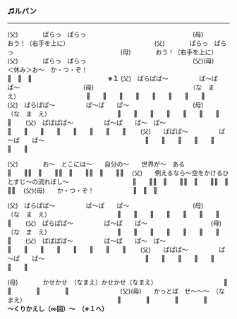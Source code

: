 ### ♫ルパン
---
(父)　　　　ぱらっ　ぱらっ　　　　　　　　　　　　　　　　　
(母)　　　　おう！（右手を上に）　　　　　　　　　　　　　　
(父)　　　　ぱらっ　ぱらっ　　　　　　　　　　　　　　　　　
(母)　　　　おう！（右手を上に）　　　　　　　　　　　　　　
(父)　　　　ぱらっ　ぱらっ　　　　　　　　　　　　　　　　　
(父)(母)　　＜休み＞お～　か・つ・ぞ！　　　　　　　　　　　
　　　　　　　　　　　　　📣　📣　📣　　　　　　　　　　　　
**※１**
(父)　ぱらぱぱ～　　　　　ぱ～ぱ　　ぱ～　　　　　　　　　　
(母)　　　　　　　　　　　　　　　　（な　ま　え）　　　　　
　　　　　　📣　　📣　　📣　　📣　　📣　　📣　　📣　　📣　　
(父)　ぱらぱぱ～　　　　　ぱ～ぱ　　ぱ～　　　　　　　　　　
(母)　　　　　　　　　　　　　　　　（な　ま　え）　　　　　
　　　　　　📣　　📣　　📣　　📣　　📣　　📣　　📣　　📣　　
(父)　ぱぱぱぱ～　　　　　ぱ～ぱ　　ぱ～　ぱ～　　　　　　　
　　　　　　📣　　📣　　📣　　📣　　📣　　📣　　📣　　📣　　
(父)　　ぱぱぱ～　　　　　ぱ～ぱ　　ぱ～　　　　　　　　　　
　　　　　　📣　　📣　　📣　　📣　　📣　　📣　　📣　　　　　

(父)　　　　お～　とこには～　　自分の～　　世界が～　ある　
　　　　　　📣　　📣📣　📣　　📣📣　📣　　📣📣　📣　　📣📣　
(父)　　例えるなら～空をかけるひとすじ～の流れぼし～　　　　
　　　　　　📣　　📣📣　📣　　📣📣　📣　　📣📣　📣　　📣📣　
(父)(母)　　か・つ・ぞ！
　　　　　　📣　📣　📣

(父)　ぱらぱぱ～　　　　　ぱ～ぱ　　ぱ～　　　　　　　　　　
(母)　　　　　　　　　　　　　　　　（な　ま　え）　　　　　
　　　　　　📣　　📣　　📣　　📣　　📣　　📣　　📣　　📣　　
(父)　ぱらぱぱ～　　　　　ぱ～ぱ　　ぱ～　　　　　　　　　　
(母)　　　　　　　　　　　　　　　　（な　ま　え）　　　　　
　　　　　　📣　　📣　　📣　　📣　　📣　　📣　　📣　　📣　　
(父)　ぱぱぱぱ～　　　　　ぱ～ぱ　　ぱ～　ぱ～　　　　　　　
　　　　　　📣　　📣　　📣　　📣　　📣　　📣　　📣　　📣　　
(父)　　ぱぱぱ～　　　　　ぱ～ぱ　　ぱ～　　　　　　　　　　
　　　　　　📣　　📣　　📣　　📣　　📣　　📣　　📣　　　　　

(母)　　　　かせかせ　（なまえ）かせかせ（なまえ）　　　　　
　　　　　　📣　　　　📣　　　　📣　　　　📣　　　　　　　　
(父)(母)　　かっとば　せ～～～　（なまえ）　　　　　　　　　
　　　　　　📣　　　　📣　　　　📣　　　　📣　　　　　　　　
　　　　　　　　　　　　　　　　　　　　　　　　　　　　　　
　　　**～くりかえし（∞回）～　（※１へ）**　　　　　　　　
